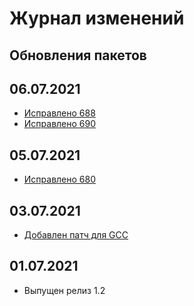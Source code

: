 # Журнал изменений

## Обновления пакетов

## 06.07.2021
- [Исправлено 688](https://github.com/Linux4Yourself/Linux4Yourself.Book/issues/688)
- [Исправлено 690](https://github.com/Linux4Yourself/Linux4Yourself.Book/issues/690)

## 05.07.2021
- [Исправлено 680](https://github.com/Linux4Yourself/Linux4Yourself.Book/issues/680)

## 03.07.2021

- [Добавлен патч для GCC](https://github.com/Linux4Yourself/Linux4Yourself.Book/issues/676)

## 01.07.2021

- Выпущен релиз 1.2
